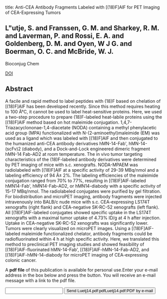 title: Anti-CEA Antibody Fragments Labeled with [(18)F]AlF for PET Imaging of CEA-Expressing Tumors

## L"utje, S. and Franssen, G. M. and Sharkey, R. M. and Laverman, P. and Rossi, E. A. and Goldenberg, D. M. and Oyen, W J G. and Boerman, O. C. and McBride, W. J.
Bioconjug Chem

<a href="https://doi.org/10.1021/bc4004926">DOI</a>

## Abstract
A facile and rapid method to label peptides with (18)F based on chelation of [(18)F]AlF has been developed recently. Since this method requires heating to 100 Â°C, it cannot be used to label heat-sensitive proteins. Here, we used a two-step procedure to prepare (18)F-labeled heat-labile proteins using the [(18)F]AlF method based on hot maleimide conjugation. 1,4,7-Triazacyclononae-1,4-diacetate (NODA) containing a methyl phenylacetic acid group (MPA) functionalized with N-(2-aminoethyl)maleimide (EM) was used as a ligand which was labeled with [(18)F]AlF and then conjugated to the humanized anti-CEA antibody derivatives hMN-14-Fab', hMN-14-(scFv)2 (diabody), and a Dock-and-Lock engineered dimeric fragment hMN-14 Fab-AD2 at room temperature. The in vivo tumor targeting characteristics of the (18)F-labeled antibody derivatives were determined by PET imaging of mice with s.c. xenografts. NODA-MPAEM was radiolabeled with [(18)F]AlF at a specific activity of 29-39 MBq/nmol and a labeling efficiency of 94 Â± 2%. The labeling efficiencies of the maleimide conjugation ranged from 70% to 77%, resulting in [(18)F]AlF-labeled hMN14-Fab', hMN14-Fab-AD2, or hMN14-diabody with a specific activity of 15-17 MBq/nmol. The radiolabeled conjugates were purified by gel filtration. For biodistribution and microPET imaging, antibody fragments were injected intravenously into BALB/c nude mice with s.c. CEA-expressing LS174T xenografts (right flank) and CEA-negative SK-RC-52 xenografts (left flank). All [(18)F]AlF-labeled conjugates showed specific uptake in the LS174T xenografts with a maximal tumor uptake of 4.73% ID/g at 4 h after injection. Uptake in CEA-negative SK-RC-52 xenografts was significantly lower. Tumors were clearly visualized on microPET images. Using a [(18)F]AlF-labeled maleimide functionalized chelator, antibody fragments could be radiofluorinated within 4 h at high specific activity. Here, we translated this method to preclinical PET imaging studies and showed feasibility of [(18)F]AlF-fluorinated hMN-14-Fab', [(18)F]AlF-hMN-14-Fab-AD2, and [(18)F]AlF-hMN-14-diabody for microPET imaging of CEA-expressing colonic cancer.

A <b>pdf file</b> of this publication is available for personal use.Enter your e-mail address in the box below and press the button. You will receive an e-mail message with a link to the pdf file.
<form action="sender.php">  <input type="text" name="email">  <input type="submit" value="Send Luetj14.pdf:pdfLuetj14.pdf:PDF by e-mail"></form>